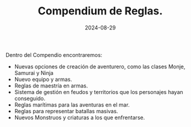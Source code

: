 ﻿---
title: Compendium de Reglas.
summary: Este Compendio de Reglas añade opciones extra para el Reglamento de Aventuras en la Marca del Este.
authors:
- Alfonso Rodríguez.
date: 2024-08-29
type: post
categories:
- Comunidad
tags:
- Reglamento
minlevels: ""
maxlevels: ""
prices: gratis
session: ""
mincharacters: ""
maxcharacters: ""
eval: no oficial
cover: "compendium-de-reglas.jpg"
download: "compendium-de-reglas.pdf"
moreinfo: ""
license: "OGL"
draft: false
---
Dentro del Compendio encontraremos:
- Nuevas opciones de creación de aventurero, como las clases Monje, Samurai y Ninja
- Nuevo equipo y armas.
- Reglas de maestría en armas.
- Sistema de gestión en feudos y territorios que los personajes hayan conseguido.
- Reglas marítimas para las aventuras en el mar.
- Reglas para representar batallas masivas.
- Nuevos Monstruos y criaturas a los que enfrentarse.
